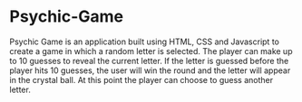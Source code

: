# Psychic-Game
Psychic Game is an application built using HTML, CSS and Javascript to create a game in which a random letter is selected. The player can make up to 10 guesses to reveal the current letter. If the letter is guessed before the player hits 10 guesses, the user will win the round and the letter will appear in the crystal ball. At this point the player can choose to guess another letter. 

